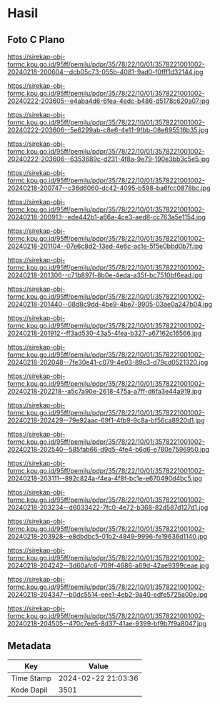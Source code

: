 # Hasil

## Foto C Plano

https://sirekap-obj-formc.kpu.go.id/95ff/pemilu/pdpr/35/78/22/10/01/3578221001002-20240218-200604--dcb05c73-055b-4081-9ad0-f0fff1d32144.jpg

https://sirekap-obj-formc.kpu.go.id/95ff/pemilu/pdpr/35/78/22/10/01/3578221001002-20240222-203605--e4aba4d6-6fea-4edc-b486-d5178c620a07.jpg

https://sirekap-obj-formc.kpu.go.id/95ff/pemilu/pdpr/35/78/22/10/01/3578221001002-20240222-203606--5e6299ab-c8e6-4e11-9fbb-08e695516b35.jpg

https://sirekap-obj-formc.kpu.go.id/95ff/pemilu/pdpr/35/78/22/10/01/3578221001002-20240222-203606--6353689c-d231-4f8a-9e79-190e3bb3c5e5.jpg

https://sirekap-obj-formc.kpu.go.id/95ff/pemilu/pdpr/35/78/22/10/01/3578221001002-20240218-200747--c36d6060-dc42-4095-b598-ba6fcc0878bc.jpg

https://sirekap-obj-formc.kpu.go.id/95ff/pemilu/pdpr/35/78/22/10/01/3578221001002-20240218-200913--ede442b1-a66a-4ce3-aed8-cc763a5e1154.jpg

https://sirekap-obj-formc.kpu.go.id/95ff/pemilu/pdpr/35/78/22/10/01/3578221001002-20240218-201104--07e6c8d2-13ed-4e6c-ac1e-5f5e0bbd0b7f.jpg

https://sirekap-obj-formc.kpu.go.id/95ff/pemilu/pdpr/35/78/22/10/01/3578221001002-20240218-201306--c71b897f-8b0e-4eda-a35f-bc7510bf6ead.jpg

https://sirekap-obj-formc.kpu.go.id/95ff/pemilu/pdpr/35/78/22/10/01/3578221001002-20240218-201440--08d8c9dd-4be9-4be7-9905-03ae0a247b04.jpg

https://sirekap-obj-formc.kpu.go.id/95ff/pemilu/pdpr/35/78/22/10/01/3578221001002-20240218-201912--ff3ad530-43a5-4fea-b327-a67162c16566.jpg

https://sirekap-obj-formc.kpu.go.id/95ff/pemilu/pdpr/35/78/22/10/01/3578221001002-20240218-202048--7fe30e41-c079-4e03-89c3-d79cd0521320.jpg

https://sirekap-obj-formc.kpu.go.id/95ff/pemilu/pdpr/35/78/22/10/01/3578221001002-20240218-202218--a5c7a90e-2618-475a-a7ff-d6fa3e44a919.jpg

https://sirekap-obj-formc.kpu.go.id/95ff/pemilu/pdpr/35/78/22/10/01/3578221001002-20240218-202429--79e92aac-69f1-4fb9-9c8a-bf56ca8920d1.jpg

https://sirekap-obj-formc.kpu.go.id/95ff/pemilu/pdpr/35/78/22/10/01/3578221001002-20240218-202540--585fab66-d9d5-4fe4-b6d6-e780e7596950.jpg

https://sirekap-obj-formc.kpu.go.id/95ff/pemilu/pdpr/35/78/22/10/01/3578221001002-20240218-203111--892c824a-f4ea-4f8f-bc1e-e670490d4bc5.jpg

https://sirekap-obj-formc.kpu.go.id/95ff/pemilu/pdpr/35/78/22/10/01/3578221001002-20240218-203234--d6033422-7fc0-4e72-b368-82d587d127d1.jpg

https://sirekap-obj-formc.kpu.go.id/95ff/pemilu/pdpr/35/78/22/10/01/3578221001002-20240218-203928--e8dbdbc5-01b2-4849-9996-fe19636d1140.jpg

https://sirekap-obj-formc.kpu.go.id/95ff/pemilu/pdpr/35/78/22/10/01/3578221001002-20240218-204242--3d60afc6-709f-4686-a69d-42ae9399ceae.jpg

https://sirekap-obj-formc.kpu.go.id/95ff/pemilu/pdpr/35/78/22/10/01/3578221001002-20240218-204347--b0dc5514-eee1-4eb2-9a40-edfe5725a00e.jpg

https://sirekap-obj-formc.kpu.go.id/95ff/pemilu/pdpr/35/78/22/10/01/3578221001002-20240218-204505--470c7ee5-8d37-41ae-9399-bf9b7f9a8047.jpg


## Metadata

| Key        | Value               |
| ---------- | ------------------- |
| Time Stamp | 2024-02-22 21:03:36 |
| Kode Dapil | 3501                |



